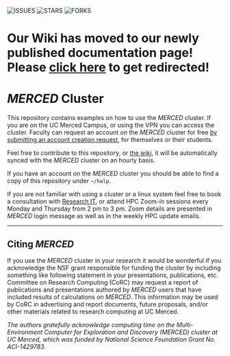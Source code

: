 ![ISSUES](https://img.shields.io/github/issues/ucmerced/merced-cluster) ![STARS](https://img.shields.io/github/stars/ucmerced/merced-cluster) ![FORKS](https://img.shields.io/github/forks/ucmerced/merced-cluster)

# Our Wiki has moved to our newly published documentation page! Please [click here](https://ucmerced.github.io/hpc_docs/#/) to get redirected! 
# _MERCED_ Cluster

This repository contains examples on how to use the _MERCED_ cluster. If you are
on the UC Merced Campus, or using the VPN you can access the cluster. Faculty
can request an account on the _MERCED_ cluster for free
[by submitting an account creation request](https://ucmerced.service-now.com/hub/com.glideapp.servicecatalog_cat_item_view.do?v=1&sysparm_id=dcffbfd84f1b4a002f3bd49f0310c769&sysparm_link_parent=d2ea335d4faa42002f3bd49f0310c7d1&sysparm_catalog=e50bc5494fd202006137d0af0310c756&sysparm_catalog_view=catalog_IT_Service),
for themselves or their students.

Feel free to contribute to this repository, or [the wiki](https://github.com/ucmerced/merced-cluster/wiki), it will be automatically synced with the _MERCED_ cluster on an hourly basis. 

If you have an account on the _MERCED_ cluster you should be able to find a copy of this repository under `~/help`.

If you are not familiar with using a cluster or a linux system feel free to book a consultation with [Research IT](https://it.ucmerced.edu/content/research-it-consultation), or attend HPC Zoom-in sessions every Monday and Thursday from 2 pm to 3 pm. Zoom details are presented in _MERCED_ login message as well as in the weekly HPC update emails.

---

## Citing _MERCED_

If you use the _MERCED_ cluster in your research it would be wonderful if you acknowledge the NSF grant responsible for funding the cluster by including something like following statement in your presentations, publications, etc. Committee on Research Computing (CoRC) may request a report of publications and presentations authored by _MERCED_ users that have included results of calculations on _MERCED_. This information may be used by CoRC in advertising and report documents, future proposals, and/or other materials related to research computing at UC Merced.

_The authors gratefully acknowledge computing time on the Multi-Environment Computer for Exploration and Discovery (_MERCED_) cluster at UC Merced, which was funded by National Science Foundation Grant No. ACI-1429783._

